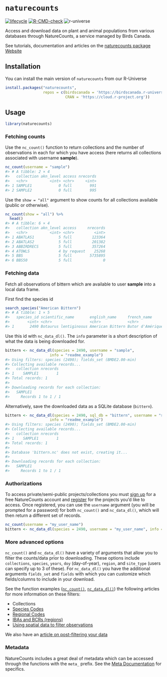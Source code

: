 
<!-- README.md is generated from README.Rmd. Please edit that file -->

# `naturecounts`

<!-- badges: start -->

[![lifecycle](https://img.shields.io/badge/lifecycle-experimental-orange.svg)](https://www.tidyverse.org/lifecycle/#experimental)
[![R-CMD-check](https://github.com/birdscanada/naturecounts/workflows/R-CMD-check/badge.svg)](https://github.com/birdscanada/naturecounts/actions)
![r-universe](https://birdscanada.r-universe.dev/badges/naturecounts)
<!-- badges: end -->

Access and download data on plant and animal populations from various
databases through NatureCounts, a service managed by Birds Canada.

See tutorials, documentation and articles on the [naturecounts package
Website](https://birdscanada.github.io/naturecounts)

## Installation

You can install the main version of `naturecounts` from our R-Universe

``` r
install.packages("naturecounts", 
                 repos = c(birdscanada = 'https://birdscanada.r-universe.dev',
                           CRAN = 'https://cloud.r-project.org'))
```

## Usage

``` r
library(naturecounts)
```

### Fetching counts

Use the `nc_count()` function to return collections and the number of
observations in each for which you have access (here returns all
collections associated with username **sample**).

``` r
nc_count(username = "sample")
#> # A tibble: 2 × 4
#>   collection akn_level access nrecords
#>   <chr>          <int> <chr>     <int>
#> 1 SAMPLE1            0 full        991
#> 2 SAMPLE2            0 full        995
```

Use the `show = "all"` argument to show counts for all collections
available (public or otherwise).

``` r
nc_count(show = "all") %>%
  head()
#> # A tibble: 6 × 4
#>   collection akn_level access     nrecords
#>   <chr>          <int> <chr>         <int>
#> 1 ABATLAS1           5 full         123364
#> 2 ABATLAS2           5 full         201382
#> 3 ABBIRDRECS         5 full         357264
#> 4 ATOWLS             4 by request    25268
#> 5 BBS                5 full        5735895
#> 6 BBS50              5 full              0
```

### Fetching data

Fetch all observations of bittern which are available to user **sample**
into a local data frame.

First find the species id

``` r
search_species("American Bittern")
#> # A tibble: 1 × 5
#>   species_id scientific_name       english_name     french_name      taxon_group
#>        <int> <chr>                 <chr>            <chr>            <chr>      
#> 1       2490 Botaurus lentiginosus American Bittern Butor d'Amérique BIRDS
```

Use this id with `nc_data_dl()`. The `info` parameter is a short
description of what the data is being downloaded for.

``` r
bittern <- nc_data_dl(species = 2490, username = "sample", 
                    info = "readme_example")
#> Using filters: species (2490); fields_set (BMDE2.00-min)
#> Collecting available records...
#>   collection nrecords
#> 1    SAMPLE1        1
#> Total records: 1
#> 
#> Downloading records for each collection:
#>   SAMPLE1
#>     Records 1 to 1 / 1
```

Alternatively, save the downloaded data as a SQLite database
(`bittern`).

``` r
bittern <- nc_data_dl(species = 2490, sql_db = "bittern", username = "sample", 
                    info = "readme_example")
#> Using filters: species (2490); fields_set (BMDE2.00-min)
#> Collecting available records...
#>   collection nrecords
#> 1    SAMPLE1        1
#> Total records: 1
#> 
#> Database 'bittern.nc' does not exist, creating it...
#> 
#> Downloading records for each collection:
#>   SAMPLE1
#>     Records 1 to 1 / 1
```

### Authorizations

To access private/semi-public projects/collections you must [sign
up](https://www.birdscanada.org/birdmon/default/profile.jsp) for a free
NatureCounts account and
[register](https://www.birdscanada.org/birdmon/default/projects.jsp) for
the projects you’d like to access. Once registered, you can use the
`username` argument (you will be prompted for a password) for both
`nc_count()` and `nc_data_dl()`, which will then return a different set
of records.

``` r
nc_count(username = "my_user_name")
bittern <- nc_data_dl(species = 2490, username = "my_user_name", info = "readme_example")
```

### More advanced options

`nc_count()` and `nc_data_dl()` have a variety of arguments that allow
you to filter the counts/data prior to downloading. These options
include `collections`, `species`, `years`, `doy` (day-of-year),
`region`, and `site_type` (users can specify up to 3 of these). For
`nc_data_dl()` you have the additional arguments `fields_set` and
`fields` with which you can customize which fields/columns to include in
your download.

See the function examples
([`nc_count()`](https://birdscanada.github.io/naturecounts/reference/nc_count.html),
[`nc_data_dl()`](https://birdscanada.github.io/naturecounts/reference/nc_data_dl.html))
the following articles for more information on these filters:

- Collections
- [Species
  Codes](https://birdscanada.github.io/naturecounts/articles/species-codes.html)
- [Regional
  Codes](https://birdscanada.github.io/naturecounts/articles/region-codes.html)
- [IBAs and BCRs
  (regions)](https://birdscanada.github.io/naturecounts/articles/region-areas.html)
- [Using spatial data to filter
  observations](https://birdscanada.github.io/naturecounts/articles/region-spatial.html)

We also have an [article on post-filtering your
data](https://birdscanada.github.io/naturecounts/articles/filtering-data.html)

### Metadata

NatureCounts includes a great deal of metadata which can be accessed
through the functions with the `meta_` prefix. See the [Meta
Documentation](https://birdscanada.github.io/naturecounts/reference/meta.html)
for specifics.
